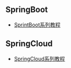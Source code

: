 ## SpringBoot

- [SprintBoot系列教程](https://blog.csdn.net/u012702547/column/info/13987)



## SpringCloud

- [SpringCloud系列教程](https://blog.csdn.net/u012702547/column/info/17373)

